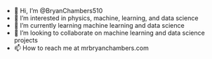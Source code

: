 - 👋 Hi, I’m @BryanChambers510
- 👀 I’m interested in physics, machine, learning, and data science
- 🌱 I’m currently learning machine learning and data science
- 💞️ I’m looking to collaborate on machine learning and data science projects
- 📫 How to reach me at mrbryanchambers.com

<!---
BryanChambers510/BryanChambers510 is a ✨ special ✨ repository because its `README.md` (this file) appears on your GitHub profile.
You can click the Preview link to take a look at your changes.
--->
